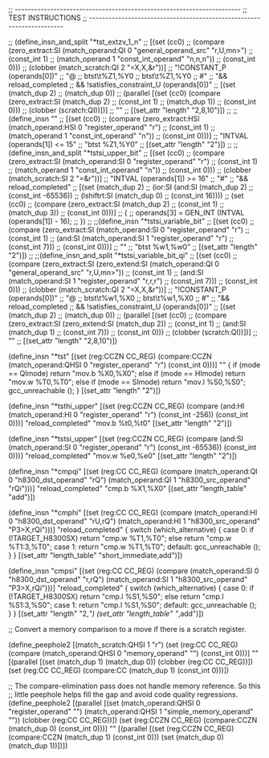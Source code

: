 ;; ----------------------------------------------------------------------
;; TEST INSTRUCTIONS
;; ----------------------------------------------------------------------

;; (define_insn_and_split "*tst_extzv_1_n"
;;   [(set (cc0)
;; 	(compare (zero_extract:SI (match_operand:QI 0 "general_operand_src" "r,U,mn>")
;; 				  (const_int 1)
;; 				  (match_operand 1 "const_int_operand" "n,n,n"))
;; 		 (const_int 0)))
;;   (clobber (match_scratch:QI 2 "=X,X,&r"))]
;;  "!CONSTANT_P (operands[0])"
;;  "@
;;   btst\\t%Z1,%Y0
;;   btst\\t%Z1,%Y0
;;   #"
;;  "&& reload_completed
;;   && !satisfies_constraint_U (operands[0])"
;;  [(set (match_dup 2)
;;	(match_dup 0))
;;   (parallel [(set (cc0) (compare (zero_extract:SI (match_dup 2)
;;						   (const_int 1)
;;						   (match_dup 1))
;;				  (const_int 0)))
;;	      (clobber (scratch:QI))])]
;;  ""
;;  [(set_attr "length" "2,8,10")])
;;
;;(define_insn ""
;;  [(set (cc0)
;;	(compare (zero_extract:HSI (match_operand:HSI 0 "register_operand" "r")
;;				   (const_int 1)
;;				   (match_operand 1 "const_int_operand" "n"))
;;		 (const_int 0)))]
;;  "INTVAL (operands[1]) <= 15"
;;  "btst	%Z1,%Y0"
;;  [(set_attr "length" "2")])
;;
;;(define_insn_and_split "*tstsi_upper_bit"
;;  [(set (cc0)
;;	(compare (zero_extract:SI (match_operand:SI 0 "register_operand" "r")
;;				  (const_int 1)
;;				  (match_operand 1 "const_int_operand" "n"))
;;		 (const_int 0)))
;;   (clobber (match_scratch:SI 2 "=&r"))]
;;  "INTVAL (operands[1]) >= 16"
;;  "#"
;;  "&& reload_completed"
;;  [(set (match_dup 2)
;;	(ior:SI (and:SI (match_dup 2)
;;			(const_int -65536))
;;		(lshiftrt:SI (match_dup 0)
;;			     (const_int 16))))
;;   (set (cc0)
;;	(compare (zero_extract:SI (match_dup 2)
;;				  (const_int 1)
;;				  (match_dup 3))
;;		 (const_int 0)))]
;;  {
;;    operands[3] = GEN_INT (INTVAL (operands[1]) - 16);
;;  })
;;
;;(define_insn "*tstsi_variable_bit"
;;  [(set (cc0)
;;	(compare (zero_extract:SI (match_operand:SI 0 "register_operand" "r")
;;				  (const_int 1)
;;				  (and:SI (match_operand:SI 1 "register_operand" "r")
;;					  (const_int 7)))
;;		 (const_int 0)))]
;;  ""
;;  "btst	%w1,%w0"
;;  [(set_attr "length" "2")])
;;
;;(define_insn_and_split "*tstsi_variable_bit_qi"
;;  [(set (cc0)
;;	(compare (zero_extract:SI (zero_extend:SI (match_operand:QI 0 "general_operand_src" "r,U,mn>"))
;;				  (const_int 1)
;;				  (and:SI (match_operand:SI 1 "register_operand" "r,r,r")
;;					  (const_int 7)))
;;		 (const_int 0)))
;;   (clobber (match_scratch:QI 2 "=X,X,&r"))]
;;  "!CONSTANT_P (operands[0])"
;;  "@
;;   btst\\t%w1,%X0
;;   btst\\t%w1,%X0
;;   #"
;;  "&& reload_completed
;;   && !satisfies_constraint_U (operands[0])"
;;  [(set (match_dup 2)
;;	(match_dup 0))
;;   (parallel [(set (cc0)
;;		   (compare (zero_extract:SI (zero_extend:SI (match_dup 2))
;;					     (const_int 1)
;;					     (and:SI (match_dup 1)
;;						     (const_int 7)))
;;			    (const_int 0)))
;;	      (clobber (scratch:QI))])]
;;  ""
;;  [(set_attr "length" "2,8,10")])

(define_insn "*tst<mode>"
  [(set (reg:CCZN CC_REG)
	(compare:CCZN (match_operand:QHSI 0 "register_operand" "r")
		      (const_int 0)))]
  ""
  {
    if (<MODE>mode == QImode)
      return "mov.b	%X0,%X0";
    else if (<MODE>mode == HImode)
      return "mov.w	%T0,%T0";
    else if (<MODE>mode == SImode)
      return "mov.l	%S0,%S0";
    gcc_unreachable ();
  }
  [(set_attr "length" "2")])

(define_insn "*tsthi_upper"
  [(set (reg:CCZN CC_REG)
	(compare (and:HI (match_operand:HI 0 "register_operand" "r")
			 (const_int -256))
		 (const_int 0)))]
  "reload_completed"
  "mov.b	%t0,%t0"
  [(set_attr "length" "2")])

(define_insn "*tstsi_upper"
  [(set (reg:CCZN CC_REG)
	(compare (and:SI (match_operand:SI 0 "register_operand" "r")
			 (const_int -65536))
		 (const_int 0)))]
  "reload_completed"
  "mov.w	%e0,%e0"
  [(set_attr "length" "2")])

(define_insn "*cmpqi"
  [(set (reg:CC CC_REG)
	(compare (match_operand:QI 0 "h8300_dst_operand" "rQ")
		 (match_operand:QI 1 "h8300_src_operand" "rQi")))]
  "reload_completed"
  "cmp.b	%X1,%X0"
  [(set_attr "length_table" "add")])

(define_insn "*cmphi"
  [(set (reg:CC CC_REG)
	(compare (match_operand:HI 0 "h8300_dst_operand" "rU,rQ")
		 (match_operand:HI 1 "h8300_src_operand" "P3>X,rQi")))]
  "reload_completed"
{
  switch (which_alternative)
    {
    case 0:
      if (!TARGET_H8300SX)
	return "cmp.w	%T1,%T0";
      else
	return "cmp.w	%T1:3,%T0";
    case 1:
      return "cmp.w	%T1,%T0";
    default:
      gcc_unreachable ();
      }
}
  [(set_attr "length_table" "short_immediate,add")])

(define_insn "cmpsi"
  [(set (reg:CC CC_REG)
	(compare (match_operand:SI 0 "h8300_dst_operand" "r,rQ")
		 (match_operand:SI 1 "h8300_src_operand" "P3>X,rQi")))]
  "reload_completed"
{
  switch (which_alternative)
    {
    case 0:
      if (!TARGET_H8300SX)
	return "cmp.l	%S1,%S0";
      else
	return "cmp.l	%S1:3,%S0";
    case 1:
      return "cmp.l	%S1,%S0";
    default:
      gcc_unreachable ();
    }
}
  [(set_attr "length" "2,*")
   (set_attr "length_table" "*,add")])

;; Convert a memory comparison to a move if there is a scratch register.

(define_peephole2
  [(match_scratch:QHSI 1 "r")
   (set (reg:CC CC_REG)
	(compare (match_operand:QHSI 0 "memory_operand" "")
		 (const_int 0)))]
  ""
  [(parallel [(set (match_dup 1) (match_dup 0)) (clobber (reg:CC CC_REG))])
   (set (reg:CC CC_REG) (compare:CC (match_dup 1) (const_int 0)))])

;; The compare-elimination pass does not handle memory reference.  So this
;; little peephole helps fill the gap and avoid code quality regressions.
(define_peephole2
  [(parallel [(set (match_operand:QHSI 0 "register_operand" "")
		   (match_operand:QHSI 1 "simple_memory_operand" ""))
	      (clobber (reg:CC CC_REG))])
   (set (reg:CCZN CC_REG)
	(compare:CCZN (match_dup 0) (const_int 0)))]
  ""
  [(parallel [(set (reg:CCZN CC_REG) (compare:CCZN (match_dup 1) (const_int 0)))
	      (set (match_dup 0) (match_dup 1))])])

